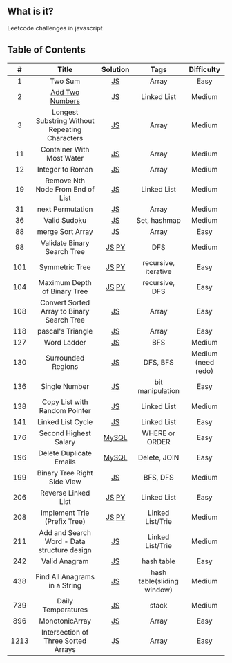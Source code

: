 ## What is it?

Leetcode challenges in javascript

## Table of Contents

|  #   |                               Title                               |                                                                                                                     Solution                                                                                                                      |            Tags            |     Difficulty     |
| :--: | :---------------------------------------------------------------: | :-----------------------------------------------------------------------------------------------------------------------------------------------------------------------------------------------------------------------------------------------: | :------------------------: | :----------------: |
|  1   |                              Two Sum                              |                                                                             [JS](https://github.com/hibow/js_practice/blob/master/leetcodes/1.%20Two%20Sum/twoSum.js)                                                                             |           Array            |        Easy        |
|  2   | [Add Two Numbers](https://leetcode.com/problems/add-two-numbers/) |                                                                   [JS](https://github.com/hibow/js_practice/blob/master/leetcodes/2.%20Add%20two%20Numbers/add-two-numbers.js)                                                                    |        Linked List         |       Medium       |
|  3   |          Longest Substring Without Repeating Characters           |                                    [JS](https://github.com/hibow/js_practice/blob/master/leetcodes/3.%20Longest%20Substring%20Without%20Repeating%20Characters/longestSubstringWithoutRepeatingCharacters.js)                                     |           Array            |       Medium       |
|  11  |                     Container With Most Water                     |                                                                 [JS](https://github.com/hibow/js_practice/blob/master/leetcodes/11.%20Container%20With%20Most%20Water/maxArea.js)                                                                 |           Array            |       Medium       |
|  12  |                         Integer to Roman                          |                                                                     [JS](https://github.com/hibow/js_practice/blob/master/leetcodes/12.%20Integer%20to%20Roman/intToRoman.js)                                                                     |           Array            |       Medium       |
|  19  |                 Remove Nth Node From End of List                  |                                                 [JS](https://github.com/hibow/js_practice/blob/master/leetcodes/19.%20Remove%20Nth%20Node%20From%20End%20of%20List/removeNthNodeFromEndofList.js)                                                 |        Linked List         |       Medium       |
|  31  |                         next Permutation                          |                                                                   [JS](https://github.com/hibow/js_practice/blob/master/leetcodes/31.%20next%20Permutation/nextPermutation.js)                                                                    |           Array            |       Medium       |
|  36  |                           Valid Sudoku                            |                                                                      [JS](https://github.com/hibow/Algo-practice/blob/master/leetcodes/36.%20Valid%20Sudoku/validSudoku.js)                                                                       |        Set, hashmap        |       Medium       |
|  88  |                         merge Sort Array                          |                                                                    [JS](https://github.com/hibow/js_practice/blob/master/leetcodes/88.%20merge%20Sort%20Array/mergeSortArr.js)                                                                    |           Array            |        Easy        |
|  98  |                    Validate Binary Search Tree                    |   [JS](https://github.com/hibow/js_practice/blob/master/leetcodes/98.%20Validate%20Binary%20Search%20Tree/isValidBST.js) [PY](https://github.com/hibow/js_practice/blob/master/leetcodes/98.%20Validate%20Binary%20Search%20Tree/isValidBST.py)   |            DFS             |       Medium       |
| 101  |                          Symmetric Tree                           |                  [JS](https://github.com/hibow/js_practice/blob/master/leetcodes/101.%20Symmetric%20Tree/isSymmetric.js) [PY](https://github.com/hibow/js_practice/blob/master/leetcodes/101.%20Symmetric%20Tree/isSymmetric.py)                  |    recursive, iterative    |        Easy        |
| 104  |                   Maximum Depth of Binary Tree                    | [JS](https://github.com/hibow/js_practice/blob/master/leetcodes/104.%20Maximun%20Depth%20of%20Binary%20Tree/maxDepth.js) [PY](https://github.com/hibow/js_practice/blob/master/leetcodes/104.%20Maximun%20Depth%20of%20Binary%20Tree/maxDepth.py) |       recursive, DFS       |        Easy        |
| 108  |            Convert Sorted Array to Binary Search Tree             |                                                [JS](https://github.com/hibow/js_practice/blob/master/leetcodes/108.%20Convert%20Sorted%20Array%20to%20Binary%20Search%20Tree/sortedArrayToBST.js)                                                 |           Array            |        Easy        |
| 118  |                         pascal's Triangle                         |                                                                  [JS](https://github.com/hibow/js_practice/blob/master/leetcodes/118.%20pascal's%20Triangle/pascalsTriangle.js)                                                                   |           Array            |        Easy        |
| 127  |                            Word Ladder                            |                                                                       [JS](https://github.com/hibow/js_practice/blob/master/leetcodes/127.%20Word%20Ladder/ladderLength.js)                                                                       |            BFS             |       Medium       |
| 130  |                        Surrounded Regions                         |                                                                       [JS](https://github.com/hibow/js_practice/blob/master/leetcodes/130.%20Surrounded%20Regions/solve.js)                                                                       |          DFS, BFS          | Medium (need redo) |
| 136  |                           Single Number                           |                                                                     [JS](https://github.com/hibow/Algo-practice/blob/master/leetcodes/136.%20Single%20Number/singleNumber.js)                                                                     |      bit manipulation      |        Easy        |
| 138  |                   Copy List with Random Pointer                   |                                                    [JS](https://github.com/hibow/js_practice/blob/master/leetcodes/138.%20Copy%20List%20with%20Random%20Pointer/copyListwithRandomPointer.js)                                                     |        Linked List         |       Medium       |
| 141  |                         Linked List Cycle                         |                                                                 [JS](https://github.com/hibow/js_practice/blob/master/leetcodes/141.%20Linked%20List%20Cycle/linkedListCycle.js)                                                                  |        Linked List         |        Easy        |
| 176  |                       Second Highest Salary                       |                                                                 [MySQL](https://github.com/hibow/Algo-practice/blob/master/leetcodes/176.%20Second%20Highest%20Salary/query.sql)                                                                  |       WHERE or ORDER       |        Easy        |
| 196  |                      Delete Duplicate Emails                      |                                                        [MySQL](https://github.com/hibow/Algo-practice/blob/master/leetcodes/196.%20Delete%20Duplicate%20Emails/deleteduplicateEmails.sql)                                                         |        Delete, JOIN        |        Easy        |
| 199  |                    Binary Tree Right Side View                    |                                                          [JS](https://github.com/hibow/Algo-practice/blob/master/leetcodes/199.%20Binary%20Tree%20RIght%20Side%20View/rightSideView.js)                                                           |          BFS, DFS          |       Medium       |
| 206  |                        Reverse Linked List                        |     [JS](https://github.com/hibow/js_practice/blob/master/leetcodes/206.%20Reverse%20Linked%20List/reverseLinkedList.js) [PY](https://github.com/hibow/js_practice/blob/master/leetcodes/206.%20Reverse%20Linked%20List/reverseLinkedList.py)     |        Linked List         |        Easy        |
| 208  |                   Implement Trie (Prefix Tree)                    |   [JS](<https://github.com/hibow/Algo-practice/blob/master/leetcodes/208.%20Implement%20Trie%20(Prefix%20Tree)/trie.js>) [PY](<https://github.com/hibow/Algo-practice/blob/master/leetcodes/208.%20Implement%20Trie%20(Prefix%20Tree)/trie.py>)   |      Linked List/Trie      |       Medium       |
| 211  |            Add and Search Word - Data structure design            |                                               [JS](https://github.com/hibow/Algo-practice/blob/master/leetcodes/211.%20Add%20and%20Search%20Word%20-%20Data%20structure%20design/wordDictionary.js)                                               |      Linked List/Trie      |       Medium       |
| 242  |                           Valid Anagram                           |                                                                     [JS](https://github.com/hibow/Algo-practice/blob/master/leetcodes/242.%20Valid%20Anagram/validAnagram.js)                                                                     |         hash table         |        Easy        |
| 438  |                   Find All Anagrams in a String                   |                                                   [JS](https://github.com/hibow/Algo-practice/blob/master/leetcodes/438.%20Find%20All%20Anagrams%20in%20a%20String/findAllAnagramsinaString.js)                                                   | hash table(sliding window) |       Medium       |
| 739  |                        Daily Temperatures                         |                                                                [JS](https://github.com/hibow/Algo-practice/blob/master/leetcodes/739.%20Daily%20Temperatures/dailyTemperatures.js)                                                                |           stack            |       Medium       |
| 896  |                          MonotonicArray                           |                                                                     [JS](https://github.com/hibow/js_practice/blob/master/leetcodes/896.%20MonotonicArray/monotonicArray.js)                                                                      |           Array            |        Easy        |
| 1213 |                Intersection of Three Sorted Arrays                |                                                    [JS](https://github.com/hibow/js_practice/blob/master/leetcodes/1213.%20Intersection%20of%20Three%20Sorted%20Arrays/arraysIntersection.js)                                                     |           Array            |        Easy        |
